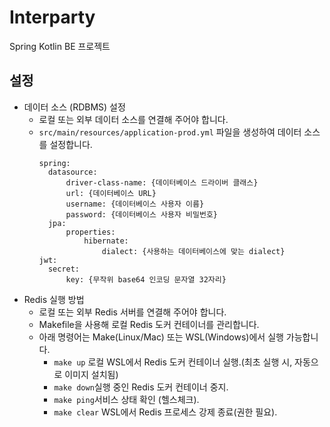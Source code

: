 # Interparty

Spring Kotlin BE 프로젝트

## 설정

- 데이터 소스 (RDBMS) 설정
  - 로컬 또는 외부 데이터 소스를 연결해 주어야 합니다.
  - `src/main/resources/application-prod.yml` 파일을 생성하여 데이터 소스를 설정합니다.
      ```properties
      spring:
        datasource:
            driver-class-name: {데이터베이스 드라이버 클래스}
            url: {데이터베이스 URL}
            username: {데이터베이스 사용자 이름}
            password: {데이터베이스 사용자 비밀번호}
        jpa:
            properties:
                hibernate:
                    dialect: {사용하는 데이터베이스에 맞는 dialect}
      jwt:
        secret:
            key: {무작위 base64 인코딩 문자열 32자리}
      ```
- Redis 실행 방법
  - 로컬 또는 외부 Redis 서버를 연결해 주어야 합니다.
  - Makefile을 사용해 로컬 Redis 도커 컨테이너를 관리합니다.
  - 아래 명령어는 Make(Linux/Mac) 또는 WSL(Windows)에서 실행 가능합니다.
    - `make up` 로컬 WSL에서 Redis 도커 컨테이너 실행.(최초 실행 시, 자동으로 이미지 설치됨)
    - `make down`실행 중인 Redis 도커 컨테이너 중지.
    - `make ping`서비스 상태 확인 (헬스체크).
    - `make clear` WSL에서 Redis 프로세스 강제 종료(권한 필요).

